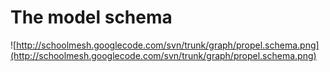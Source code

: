# The model schema #

![http://schoolmesh.googlecode.com/svn/trunk/graph/propel.schema.png](http://schoolmesh.googlecode.com/svn/trunk/graph/propel.schema.png)